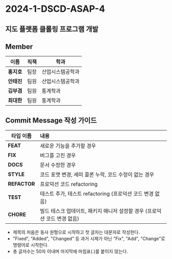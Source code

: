 # 2024-1-DSCD-ASAP-4
## 지도 플랫폼 클롤링 프로그램 개발

## Member

|이름|직책|학과|
|---------|--|---------|
|**홍지호**| 팀장 | 산업시스템공학과 |
|**안태진**| 팀원 | 산업시스템공학과 |
|**김부겸**| 팀원 | 통계학과 |
|**최대한**| 팀원 | 통계학과 |

## Commit Message 작성 가이드

|타입 이름|내용|
|---------|:-----------------------|
|**FEAT**| 새로운 기능을 추가할 경우 |
|**FIX**| 버그를 고친 경우 |
|**DOCS**| 문서 수정한 경우 |
|**STYLE**| 코드 포맷 변경, 세미 콜론 누락, 코드 수정이 없는 경우 |
|**REFACTOR**| 프로덕션 코드 refactoring |
|**TEST**| 테스트 추가, 테스트 refactoring (프로덕션 코드 변경 없음) |
|**CHORE**| 빌드 테스크 업데이트, 패키지 매니저 설정할 경우 (프로덕션 코드 변경 없음) |
- 제목의 처음은 동사 원형으로 시작하고 첫 글자는 대문자로 작성한다.
- "Fixed", "Added", "Changed" 등 과거 시제가 아닌 "Fix", "Add", "Change"로 명령어로 시작한다.
- 총 글자수는 50자 이내며 마지막에 마침표(.)를 붙이지 않는다.